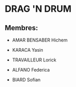 # DRAG 'N DRUM

## Membres:

*   AMAR BENSABER Hichem

*   KARACA Yasin

*   TRAVAILLEUR Lorick

*   ALFANO Federica

*   BIARD Sofian
